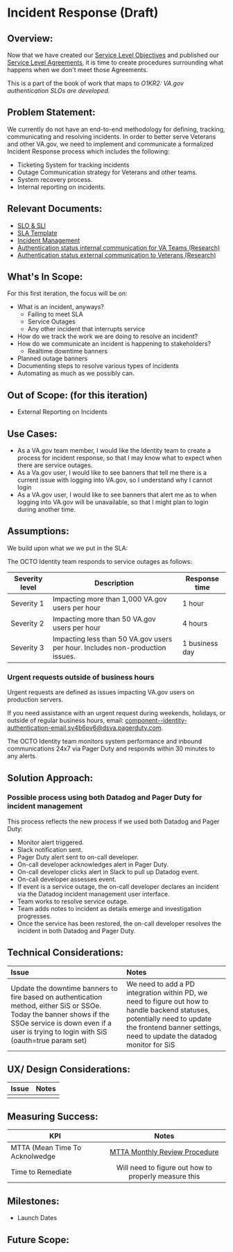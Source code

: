 # Incident Response (Draft)

## Overview: 
Now that we have created our [Service Level Objectives](https://github.com/department-of-veterans-affairs/va.gov-team/blob/master/products/identity/Products/Login%20SLO/SLIs_and_SLOs.md) and published our [Service Level Agreements](https://github.com/department-of-veterans-affairs/va.gov-team/blob/master/products/identity/SLA/identity_SLA_template.md), it is time to create procedures surrounding what happens when we don't meet those Agreements.

This is a part of the book of work that maps to _O1KR2: VA.gov authentication SLOs are developed._


## Problem Statement: 
We currently do not have an end-to-end methodology for defining, tracking, communicating and resolving incidents. In order to better serve Veterans and other VA.gov, we need to implement and communicate a formalized Incident Response process which includes the following:
* Ticketing System for tracking incidents
* Outage Communication strategy for Veterans and other teams.
* System recovery process.
* Internal reporting on incidents.

## Relevant Documents:
- [SLO & SLI](https://github.com/department-of-veterans-affairs/va.gov-team/blob/master/products/identity/Products/Login%20SLO/SLIs_and_SLOs.md)
- [SLA Template](https://github.com/department-of-veterans-affairs/va.gov-team/blob/master/products/identity/SLA/identity_SLA_template.md)
- [Incident Management](https://github.com/department-of-veterans-affairs/va.gov-team/blob/master/products/identity/SLA/Incident%20Management.md)
- [Authentication status internal communication for VA Teams (Research)](https://docs.google.com/document/d/1-ZN_csS6uuT-c6DymBNe5up_LR4tX6_3ntUNjjn_jrE/edit#heading=h.5c3b2fdqm6qz)
- [Authentication status external communication to Veterans (Research)](https://docs.google.com/document/d/14ekf2-kyqAPJYdjK_CfHaiaV1HuJYJxM8r4tIyx_zqo/edit#heading=h.6nfp8v1e4nb1)

## What's In Scope: 
For this first iteration, the focus will be on:
* What is an incident, anyways?
  * Failing to meet SLA
  * Service Outages
  * Any other incident that interrupts service 
* How do we track the work we are doing to resolve an incident?
* How do we communicate an incident is happening to stakeholders?
  * Realtime downtime banners
* Planned outage banners
* Documenting steps to resolve various types of incidents
* Automating as much as we possibly can.
  
## Out of Scope: (for this iteration)
* External Reporting on Incidents

## Use Cases:
* As a VA.gov team member, I would like the Identity team to create a process for incident response, so that I may know what to expect when there are service outages.
* As a Va.gov user, I would like to see banners that tell me there is a current issue with logging into VA.gov, so I understand why I cannot login
* As a VA.gov user, I would like to see banners that alert me as to when logging into VA.gov will be unavailable, so that I might plan to login during another time.

## Assumptions:
We build upon what we we put in the SLA:

The OCTO Identity team responds to service outages as follows:

| Severity level | Description | Response time |
| --- | --- | --- |
| Severity 1 | Impacting more than 1,000 VA.gov users per hour | 1 hour |
| Severity 2 | Impacting more than 50 VA.gov users per hour | 4 hours |
| Severity 3 | Impacting less than 50 VA.gov users per hour. Includes non-production issues. | 1 business day |

### Urgent requests outside of business hours

Urgent requests are defined as issues impacting VA.gov users on production servers.

If you need assistance with an urgent request during weekends, holidays, or outside of regular business hours, email: [component--identity-authentication-email.sy4b6pv6@dsva.pagerduty.com](mailto:component--identity-authentication-email.sy4b6pv6@dsva.pagerduty.com).

The OCTO Identity team monitors system performance and inbound communications 24x7 via Pager Duty and responds within 30 minutes to any alerts.

## Solution Approach: 
### Possible process using both Datadog and Pager Duty for incident management

This process reflects the new process if we used both Datadog and Pager Duty:

- Monitor alert triggered.
- Slack notification sent.
- Pager Duty alert sent to on-call developer.
- On-call developer acknowledges alert in Pager Duty.
- On-call developer clicks alert in Slack to pull up Datadog event.
- On-call developer assesses event.
- If event is a service outage, the on-call developer declares an incident via the Datadog incident management user interface.
- Team works to resolve service outage.
- Team adds notes to incident as details emerge and investigation progresses.
- Once the service has been restored, the on-call developer resolves the incident in both Datadog and Pager Duty.

  
## Technical Considerations:
| Issue         | Notes         | 
| :------------- |:-------------| 
| Update the downtime banners to fire based on authentication method, either SiS or SSOe. Today the banner shows if the SSOe service is down even if a user is trying to login with SiS (oauth=true param set)| We need to add a PD integration within PD, we need to figure out how to handle backend statuses, potentially need to update the frontend banner settings, need to update the datadog monitor for SiS              |

## UX/ Design Considerations:
| Issue         | Notes         | 
| ------------- |:-------------:| 
|  |               |

## Measuring Success:
| KPI           | Notes         | 
| ------------- |:-------------:| 
| MTTA (Mean Time To Acknolwedge |  [MTTA Monthly Review Procedure](https://github.com/department-of-veterans-affairs/va.gov-team/blob/master/products/identity/SLA/Reports/MTTA_Instructions.md)             |
| Time to Remediate | Will need to figure out how to properly measure this | 


## Milestones:
* Launch Dates


## Future Scope:


